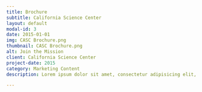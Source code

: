 ```yaml
---
title: Brochure
subtitle: California Science Center
layout: default
modal-id: 3
date: 2015-01-01
img: CASC Brochure.png
thumbnail: CASC Brochure.png
alt: Join the Mission
client: California Science Center
project-date: 2015
category: Marketing Content
description: Lorem ipsum dolor sit amet, consectetur adipisicing elit, sed do eiusmod tempor incididunt ut labore et dolore magna aliqua. Ut enim ad minim veniam, quis nostrud exercitation ullamco laboris nisi ut aliquip ex ea commodo consequat. Duis aute irure dolor in reprehenderit in voluptate velit esse cillum dolore eu fugiat nulla pariatur. Excepteur sint occaecat cupidatat non proident, sunt in culpa qui officia deserunt mollit anim id est laborum.

---
```

